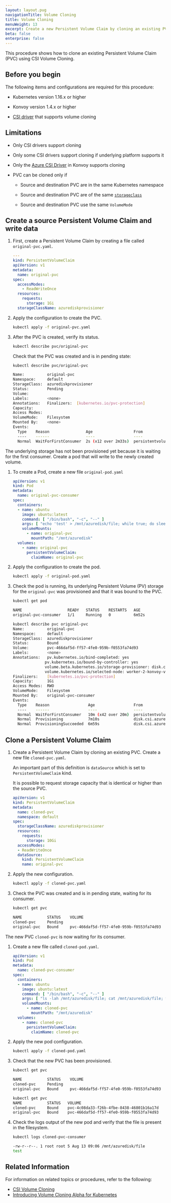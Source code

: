 ```yaml
---
layout: layout.pug
navigationTitle: Volume Cloning
title: Volume Cloning
menuWeight: 13
excerpt: Create a new Persistent Volume Claim by cloning an existing PVC
beta: false
enterprise: false
---
```


<!-- markdownlint-disable MD030 -->

This procedure shows how to clone an existing Persistent Volume Claim (PVC) using CSI Volume Cloning.

## Before you begin

The following items and configurations are required for this procedure:

- Kubernetes version 1.16.x or higher

- Konvoy version 1.4.x or higher

- [CSI driver](../intro-csi) that supports volume cloning

## Limitations

- Only CSI drivers support cloning

- Only some CSI drivers support cloning if underlying platform supports it

- Only the [Azure CSI Driver][azuredisk-csi-driver] in Konvoy supports cloning

- PVC can be cloned only if

    - Source and destination PVC are in the same Kubernetes namespace

    - Source and destination PVC are of the same [`storageclass`](../intro-csi)

    - Source and destination PVC use the same `VolumeMode`

## Create a source Persistent Volume Claim and write data

1. First, create a Persistent Volume Claim by creating a file called `original-pvc.yaml`.

    ```yaml
    ---
    kind: PersistentVolumeClaim
    apiVersion: v1
    metadata:
      name: original-pvc
    spec:
      accessModes:
        - ReadWriteOnce
      resources:
        requests:
          storage: 1Gi
      storageClassName: azurediskprovisioner
    ```

1. Apply the configuration to create the PVC.

    ```bash
    kubectl apply -f original-pvc.yaml
    ```

1. After the PVC is created, verify its status.

    ```bash
    kubectl describe pvc/original-pvc
    ```

    Check that the PVC was created and is in pending state:

    ```bash
    kubectl describe pvc/original-pvc
    ```

    ```sh
    Name:          original-pvc
    Namespace:     default
    StorageClass:  azurediskprovisioner
    Status:        Pending
    Volume:
    Labels:        <none>
    Annotations:   Finalizers:  [kubernetes.io/pvc-protection]
    Capacity:
    Access Modes:
    VolumeMode:    Filesystem
    Mounted By:    <none>
    Events:
      Type    Reason                Age                  From                         Message
      ----    ------                ----                 ----                         -------
      Normal  WaitForFirstConsumer  2s (x12 over 2m33s)  persistentvolume-controller  waiting for first consumer to be created before binding
    ```

The underlying storage has not been provisioned yet because it is waiting for the first consumer.
Create a pod that will write to the newly created volume.

1. To create a Pod, create a new file `original-pod.yaml`

    ```yaml
    apiVersion: v1
    kind: Pod
    metadata:
      name: original-pvc-consumer
    spec:
      containers:
      - name: ubuntu
        image: ubuntu:latest
        command: [ "/bin/bash", "-c", "--" ]
        args: [ "echo 'test' > /mnt/azuredisk/file; while true; do sleep 30; done;" ]
        volumeMounts:
          - name: original-pvc
            mountPath: "/mnt/azuredisk"
      volumes:
        - name: original-pvc
          persistentVolumeClaim:
            claimName: original-pvc
    ```

1. Apply the configuration to create the pod.

    ```bash
    kubectl apply -f original-pod.yaml
    ```

1. Check the pod is running, its underlying Persistent Volume (PV) storage for
   the `original-pvc` was provisioned and that it was bound to the PVC.

    ```bash
    kubectl get pod
    ```

    ```sh
    NAME                    READY   STATUS    RESTARTS   AGE
    original-pvc-consumer   1/1     Running   0          6m52s

    kubectl describe pvc original-pvc
    Name:          original-pvc
    Namespace:     default
    StorageClass:  azurediskprovisioner
    Status:        Bound
    Volume:        pvc-466daf5d-ff57-4fe0-959b-f0553fa74d93
    Labels:        <none>
    Annotations:   pv.kubernetes.io/bind-completed: yes
                  pv.kubernetes.io/bound-by-controller: yes
                  volume.beta.kubernetes.io/storage-provisioner: disk.csi.azure.com
                  volume.kubernetes.io/selected-node: worker-2-konvoy-v1-5-0-099c
    Finalizers:    [kubernetes.io/pvc-protection]
    Capacity:      1Gi
    Access Modes:  RWO
    VolumeMode:    Filesystem
    Mounted By:    original-pvc-consumer
    Events:
      Type    Reason                 Age                 From                                                                                 Message
      ----    ------                 ----                ----                                                                                 -------
      Normal  WaitForFirstConsumer   10m (x42 over 20m)  persistentvolume-controller                                                          waiting for first consumer to be created before binding
      Normal  Provisioning           7m10s               disk.csi.azure.com_worker-1-konvoy-v1-5-0-099c_95d7a08b-8698-4ee5-a1f6-08b2b952a369  External provisioner is provisioning volume for claim "default/original-pvc"
      Normal  ProvisioningSucceeded  6m59s               disk.csi.azure.com_worker-1-konvoy-v1-5-0-099c_95d7a08b-8698-4ee5-a1f6-08b2b952a369  Successfully provisioned volume pvc-466daf5d-ff57-4fe0-959b-f0553fa74d93
    ```

## Clone a Persistent Volume Claim

1. Create a Persistent Volume Claim by cloning an existing PVC. Create a new file `cloned-pvc.yaml`.

   An important part of this definition is `dataSource` which is set to `PersistentVolumeClaim` kind.

   It is possible to request storage capacity that is identical or higher than the source PVC.

    ```yaml
    apiVersion: v1
    kind: PersistentVolumeClaim
    metadata:
      name: cloned-pvc
      namespace: default
    spec:
      storageClassName: azurediskprovisioner
      resources:
        requests:
          storage: 10Gi
      accessModes:
      - ReadWriteOnce
      dataSource:
        kind: PersistentVolumeClaim
        name: original-pvc
    ```

1. Apply the new configuration.

    ```bash
    kubectl apply -f cloned-pvc.yaml
    ```

1. Check the PVC was created and is in pending state, waiting for its consumer.

    ```bash
    kubectl get pvc
    ```

    ```sh
    NAME           STATUS    VOLUME                                     CAPACITY   ACCESS MODES   STORAGECLASS           AGE
    cloned-pvc     Pending                                                                        azurediskprovisioner   18s
    original-pvc   Bound     pvc-466daf5d-ff57-4fe0-959b-f0553fa74d93   1Gi        RWO            azurediskprovisioner   26m
    ```

  The new PVC `cloned-pvc` is now waiting for its consumer.

1. Create a new file called `cloned-pod.yaml`.

   ```yaml
   apiVersion: v1
   kind: Pod
   metadata:
     name: cloned-pvc-consumer
   spec:
     containers:
     - name: ubuntu
       image: ubuntu:latest
       command: [ "/bin/bash", "-c", "--" ]
       args: [ "ls -lah /mnt/azuredisk/file; cat /mnt/azuredisk/file; while true; do sleep 30; done;" ]
       volumeMounts:
         - name: cloned-pvc
           mountPath: "/mnt/azuredisk"
     volumes:
       - name: cloned-pvc
         persistentVolumeClaim:
           claimName: cloned-pvc
   ```

1. Apply the new pod configuration.

    ```bash
    kubectl apply -f cloned-pod.yaml
    ```

1. Check that the new PVC has been provisioned.

    ```bash
    kubectl get pvc
    ```

    ```sh
    NAME           STATUS    VOLUME                                     CAPACITY   ACCESS MODES   STORAGECLASS           AGE
    cloned-pvc     Pending                                                                        azurediskprovisioner   7m15s
    original-pvc   Bound     pvc-466daf5d-ff57-4fe0-959b-f0553fa74d93   1Gi        RWO            azurediskprovisioner   33m

    kubectl get pvc
    NAME           STATUS   VOLUME                                     CAPACITY   ACCESS MODES   STORAGECLASS           AGE
    cloned-pvc     Bound    pvc-4c08da33-f26b-4fbe-8438-46801b16a17d   10Gi       RWO            azurediskprovisioner   7m18s
    original-pvc   Bound    pvc-466daf5d-ff57-4fe0-959b-f0553fa74d93   1Gi        RWO            azurediskprovisioner   33m
    ```

1. Check the logs output of the new pod and verify that the file is present in the filesystem.

    ```bash
    kubectl logs cloned-pvc-consumer
    ```

    ```sh
    -rw-r--r--. 1 root root 5 Aug 13 09:06 /mnt/azuredisk/file
    test
    ```

## Related Information

For information on related topics or procedures, refer to the following:

- [CSI Volume Cloning](https://kubernetes.io/docs/concepts/storage/volume-pvc-datasource/)
- [Introducing Volume Cloning Alpha for Kubernetes](https://kubernetes.io/blog/2019/06/21/introducing-volume-cloning-alpha-for-kubernetes/)

[aws-csi-driver]:https://github.com/kubernetes-sigs/aws-ebs-csi-driver
[azuredisk-csi-driver]:https://github.com/kubernetes-sigs/azuredisk-csi-driver
[csi-volume-cloning]:https://kubernetes.io/docs/concepts/storage/volume-pvc-datasource/
